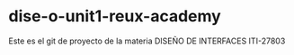 # dise-o-unit1-reux-academy
Este es el git de proyecto de la materia DISEÑO DE INTERFACES ITI-27803
